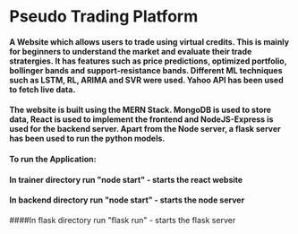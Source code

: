 # Pseudo Trading Platform

#### A Website which allows users to trade using virtual credits. This is mainly for beginners to understand the market and evaluate their trade stratergies. It has features such as price predictions, optimized portfolio, bollinger bands and support-resistance bands. Different ML techniques such as LSTM, RL, ARIMA and SVR were used. Yahoo API has been used to fetch live data.
#### The website is built using the MERN Stack. MongoDB is used to store data, React is used to implement the frontend and NodeJS-Express is used for the backend server. Apart from the Node server, a flask server has been used to run the python models.
#### To run the Application:
#### In trainer directory run "node start" - starts the react website
#### In backend directory run "node start" - starts the node server
####In flask directory run "flask run" - starts the flask server
